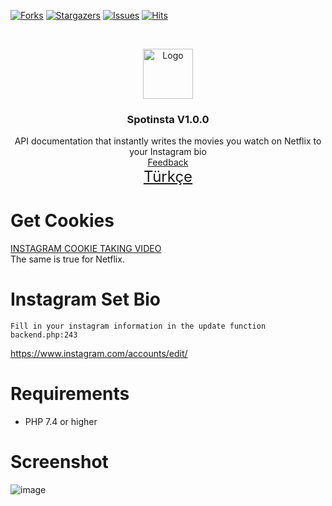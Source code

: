 [![Forks][forks-shield]][forks-url]
[![Stargazers][stars-shield]][stars-url]
[![Issues][issues-shield]][issues-url]
[![Hits](https://hits.seeyoufarm.com/api/count/incr/badge.svg?url=https://github.com/suphiyasin/Spotinsta&count_bg=%23C83D3D&title_bg=%23057386&icon=&icon_color=%23BA0808&title=View&edge_flat=false)](https://github.com/suphiyasin/Spotinsta)


<br />
<p align="center">
<a href="https://github.com/suphiyasin/Spotinsta/">
<img src="https://i.hbrcdn.com/haber/2019/05/18/netflix-te-izlediklerinizi-instagram-hikayele-12062432_amp.jpg" alt="Logo" width="80" height="80" />
</a>

<h3 align="center">Spotinsta V1.0.0</h3>

<p align="center">
   API documentation that instantly writes the movies you watch on Netflix to your Instagram bio
    <br>
    <a href="https://github.com/suphiyasin/netflinsta/issues">Feedback</a>
    <br>
    <a href="https://suphi.org/github/spotinsta-kullanim/" style="font-size:24px">Türkçe</a>
</p>

# Get Cookies
<a href="https://t.me/otoaraclar/78">INSTAGRAM COOKIE TAKING VIDEO</a><br/>
The same is true for Netflix.
<br>

# Instagram Set Bio

```
Fill in your instagram information in the update function
backend.php:243
```

<a href="https://www.instagram.com/accounts/edit/">https://www.instagram.com/accounts/edit/</a>


# Requirements

- PHP 7.4 or higher

# Screenshot
![image](https://github.com/suphiyasin/netflinsta/assets/65618247/f9babdc4-0f84-46e6-bdd2-dc4bcaa162e3)



[forks-url]: https://github.com/suphiyasin/netflinsta/network/members
[forks-shield]: https://img.shields.io/github/forks/netflinsta/netflinsta.svg?style=for-the-badge
[stars-shield]: https://img.shields.io/github/stars/netflinsta/netflinsta.svg?style=for-the-badge
[stars-url]: https://github.com/suphiyasin/netflinsta/stargazers
[issues-shield]: https://img.shields.io/github/issues/suphiyasin/netflinsta.svg?style=for-the-badge
[issues-url]: https://github.com/suphiyasin/netflinsta/issues
